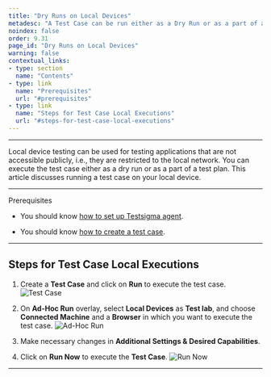 ```yaml
---
title: "Dry Runs on Local Devices"
metadesc: "A Test Case can be run either as a Dry Run or as a part of a Test Plan. Learn how to perform dry runs on local devices in Testsigma."
noindex: false
order: 9.31
page_id: "Dry Runs on Local Devices"
warning: false
contextual_links:
- type: section
  name: "Contents" 
- type: link
  name: "Prerequisites"
  url: "#prerequisites"
- type: link
  name: "Steps for Test Case Local Executions"
  url: "#steps-for-test-case-local-executions"
---
```


---


Local device testing can be used for testing applications that are not accessible publicly, i.e., they are restricted to the local network. You can execute the test case either as a dry run or as a part of a test plan. This article discusses running a test case on your local device.


---

<p id="prerequisites">Prerequisites</p>

- You should know [how to set up Testsigma agent](https://testsigma.com/docs/agent/setup-on-windows-mac-linux/).

- You should know [how to create a test case](https://testsigma.com/docs/test-cases/manage/add-edit-delete/).


---


## **Steps for Test Case Local Executions**


1. Create a **Test Case** and click on **Run** to execute the test case. 
![Test Case](https://s3.amazonaws.com/static-docs.testsigma.com/new_images/projects/applications/tcletcrun.png)


2. On **Ad-Hoc Run** overlay, select **Local Devices** as **Test lab**, and choose **Connected Machine** and a **Browser** in which you want to execute the test case. 
![Ad-Hoc Run](https://s3.amazonaws.com/static-docs.testsigma.com/new_images/projects/applications/tcleahr.png)


3. Make necessary changes in **Additional Settings & Desired Capabilities**. 



4. Click on **Run Now** to execute the **Test Case**.
![Run Now](https://s3.amazonaws.com/static-docs.testsigma.com/new_images/projects/applications/tclernow.png)




---